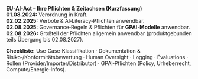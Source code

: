 **EU‑AI‑Act – Ihre Pflichten & Zeitachsen (Kurzfassung)**  
**01.08.2024:** Verordnung in Kraft.  
**02.02.2025:** Verbote & AI‑Literacy‑Pflichten anwendbar.  
**02.08.2025:** Governance‑Regeln & Pflichten für **GPAI‑Modelle** anwendbar.  
**02.08.2026:** Großteil der Pflichten allgemein anwendbar (produktgebunden teils Übergang bis 02.08.2027).

**Checkliste:** Use‑Case‑Klassifikation · Dokumentation & Risiko‑/Konformitätsbewertung · Human Oversight · Logging · Evaluations · Rollen (Provider/Importer/Distributor) · GPAI‑Pflichten (Policy, Urheberrecht, Compute/Energie‑Infos).
